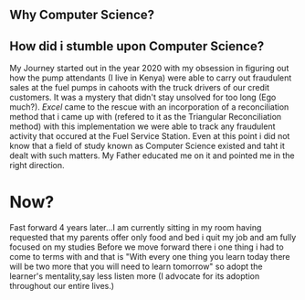 ## Why Computer Science?

## How did i stumble upon Computer Science?
My Journey started out in the year 2020 with my obsession in figuring out how the pump attendants (I live in Kenya) were able to carry out fraudulent sales at the fuel pumps in cahoots with the truck drivers of our credit customers. It was a mystery that didn't stay unsolved for too long (Ego much?). *Excel* came to the rescue with an incorporation of a reconciliation method that i came up with (refered to it as the Triangular Reconciliation method) with this implementation we were able to track any fraudulent activity that occured at the Fuel Service Station. Even at this point i did not know that a field of study known as Computer Science existed and taht it dealt with such matters. My Father educated me on it and pointed me in the right direction.

# Now?
Fast forward 4 years later...I am currently sitting in my room having requested that my parents offer only food and bed i quit my job and am fully focused on my studies
Before we move forward there i one thing i had to come to terms with and that is "With every one thing you learn today there will be two more that you will need to learn tomorrow" so adopt the learner's mentality,say less listen more (I advocate for its adoption throughout our entire lives.)
